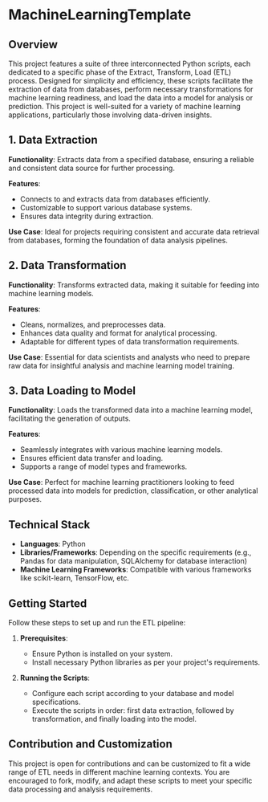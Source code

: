 # **MachineLearningTemplate**

## Overview
This project features a suite of three interconnected Python scripts, each dedicated to a specific phase of the Extract, Transform, Load (ETL) process. Designed for simplicity and efficiency, these scripts facilitate the extraction of data from databases, perform necessary transformations for machine learning readiness, and load the data into a model for analysis or prediction. This project is well-suited for a variety of machine learning applications, particularly those involving data-driven insights.

## 1. Data Extraction
**Functionality**: Extracts data from a specified database, ensuring a reliable and consistent data source for further processing.

**Features**:
  - Connects to and extracts data from databases efficiently.
  - Customizable to support various database systems.
  - Ensures data integrity during extraction.

**Use Case**: Ideal for projects requiring consistent and accurate data retrieval from databases, forming the foundation of data analysis pipelines.

## 2. Data Transformation
**Functionality**: Transforms extracted data, making it suitable for feeding into machine learning models.

**Features**:
  - Cleans, normalizes, and preprocesses data.
  - Enhances data quality and format for analytical processing.
  - Adaptable for different types of data transformation requirements.

**Use Case**: Essential for data scientists and analysts who need to prepare raw data for insightful analysis and machine learning model training.

## 3. Data Loading to Model
**Functionality**: Loads the transformed data into a machine learning model, facilitating the generation of outputs.

**Features**:
  - Seamlessly integrates with various machine learning models.
  - Ensures efficient data transfer and loading.
  - Supports a range of model types and frameworks.

**Use Case**: Perfect for machine learning practitioners looking to feed processed data into models for prediction, classification, or other analytical purposes.

## Technical Stack
- **Languages**: Python
- **Libraries/Frameworks**: Depending on the specific requirements (e.g., Pandas for data manipulation, SQLAlchemy for database interaction)
- **Machine Learning Frameworks**: Compatible with various frameworks like scikit-learn, TensorFlow, etc.

## Getting Started
Follow these steps to set up and run the ETL pipeline:

1. **Prerequisites**:
   - Ensure Python is installed on your system.
   - Install necessary Python libraries as per your project's requirements.

2. **Running the Scripts**:
   - Configure each script according to your database and model specifications.
   - Execute the scripts in order: first data extraction, followed by transformation, and finally loading into the model.

## Contribution and Customization
This project is open for contributions and can be customized to fit a wide range of ETL needs in different machine learning contexts. You are encouraged to fork, modify, and adapt these scripts to meet your specific data processing and analysis requirements.
